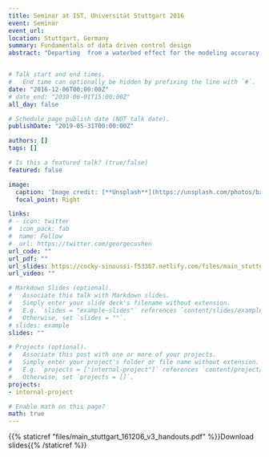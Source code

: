 ```yaml
---
title: Seminar at IST, Universität Stuttgart 2016
event: Seminar
event_url: 
location: Stuttgart, Germany
summary: Fundamentals of data driven control design
abstract: "Departing  from a waterbed effect for the modeling accuracy, inherent in all full scale model estimation, and the Cramer-Rao bound, that limits performance of data driven methods, we discuss how to do data driven control design for complex systems. We  compare direct design, when data is used to directly tune a controller, with indirect design, where a model is used as a proxy for the information contained in the data. We argue that broad band excitation in experiments for complex systems may lead to poor performance and discuss application oriented experiment design as a way to cope with this. We show that this technique leads to intuitive appealing designs which alleviate the choice of model structure, the hardest problem in system identification."


# Talk start and end times.
#   End time can optionally be hidden by prefixing the line with `#`.
date: "2016-12-06T00:00:00Z"
# date_end: "2030-06-01T15:00:00Z"
all_day: false

# Schedule page publish date (NOT talk date).
publishDate: "2019-05-31T00:00:00Z"

authors: []
tags: []

# Is this a featured talk? (true/false)
featured: false

image:
  caption: 'Image credit: [**Unsplash**](https://unsplash.com/photos/bzdhc5b3Bxs)'
  focal_point: Right

links:
# - icon: twitter
#  icon_pack: fab
#  name: Follow
#  url: https://twitter.com/georgecushen
url_code: ""
url_pdf: ""
url_slides: https://cocky-sinoussi-f53367.netlify.com/files/main_stuttgart_161206_v3_handouts.pdf
url_video: ""

# Markdown Slides (optional).
#   Associate this talk with Markdown slides.
#   Simply enter your slide deck's filename without extension.
#   E.g. `slides = "example-slides"` references `content/slides/example-slides.md`.
#   Otherwise, set `slides = ""`.
# slides: example
slides: ""

# Projects (optional).
#   Associate this post with one or more of your projects.
#   Simply enter your project's folder or file name without extension.
#   E.g. `projects = ["internal-project"]` references `content/project/deep-learning/index.md`.
#   Otherwise, set `projects = []`.
projects:
- internal-project

# Enable math on this page?
math: true
---
```

{{% staticref "files/main_stuttgart_161206_v3_handouts.pdf" %}}Download slides{{% /staticref %}}
